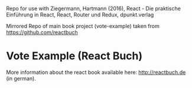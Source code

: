Repo for use with Ziegermann, Hartmann (2016), React - Die praktische Einführung in React, React, Router und Redux, dpunkt.verlag

Mirrored Repo of main book project (vote-example) taken from https://github.com/reactbuch

# Vote Example (React Buch)
More information about the react book available here: http://reactbuch.de (in german).
